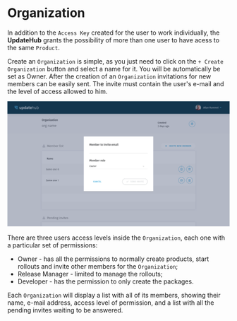 # Organization

In addition to the `Access Key` created for the user to work individually, the **UpdateHub** grants the possibility of more than one user to have acess to the same `Product`.

Create an `Organization` is simple, as you just need to click on the `+ Create Organization` button and select a name for it. You will be automatically be set as Owner. After the creation of an `Organization` invitations for new members can be easily sent. The invite must contain the user's e-mail and the level of access allowed to him.

![organization](../../.gitbook/assets/organization.png)

There are three users access levels inside the `Organization`, each one with a particular set of permissions:
- Owner - has all the permissions to normally create products, start rollouts and invite other members for the `Organization`;
- Release Manager - limited to manage the rollouts;
- Developer - has the permission to only create the packages.

Each `Organization` will display a list with all of its members, showing their name, e-mail address, access level of permission, and a list with all the pending invites waiting to be answered.

